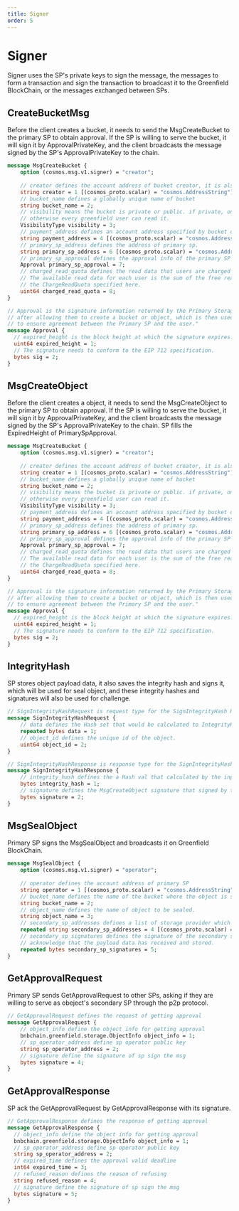 ```yaml
---
title: Signer
order: 5
---
```


# Signer

Signer uses the SP's private keys to sign the message, the messages to form a transaction and sign the transaction to 
broadcast it to the Greenfield BlockChain, or the messages exchanged between SPs.

## CreateBucketMsg

Before the client creates a bucket, it needs to send the MsgCreateBucket to the primary SP to obtain approval. If the SP
is willing to serve the bucket, it will sign it by ApprovalPrivateKey, and the client broadcasts the message signed by 
the SP's ApprovalPrivateKey to the chain.

```protobuf
message MsgCreateBucket {
    option (cosmos.msg.v1.signer) = "creator";
    
    // creator defines the account address of bucket creator, it is also the bucket owner.
    string creator = 1 [(cosmos_proto.scalar) = "cosmos.AddressString"];
    // bucket_name defines a globally unique name of bucket
    string bucket_name = 2;
    // visibility means the bucket is private or public. if private, only bucket owner or grantee can read it,
    // otherwise every greenfield user can read it.
    VisibilityType visibility = 3;
    // payment_address defines an account address specified by bucket owner to pay the read fee. Default: creator
    string payment_address = 4 [(cosmos_proto.scalar) = "cosmos.AddressString"];
    // primary_sp_address defines the address of primary sp.
    string primary_sp_address = 6 [(cosmos_proto.scalar) = "cosmos.AddressString"];
    // primary_sp_approval defines the approval info of the primary SP which indicates that primary sp confirm the user's request.
    Approval primary_sp_approval = 7;
    // charged_read_quota defines the read data that users are charged for, measured in bytes.
    // The available read data for each user is the sum of the free read data provided by SP and
    // the ChargeReadQuota specified here.
    uint64 charged_read_quota = 8;
}

// Approval is the signature information returned by the Primary Storage Provider (SP) to the user
// after allowing them to create a bucket or object, which is then used for verification on the chain
// to ensure agreement between the Primary SP and the user."
message Approval {
  // expired_height is the block height at which the signature expires.
  uint64 expired_height = 1;
  // The signature needs to conform to the EIP 712 specification.
  bytes sig = 2;
}
```

## MsgCreateObject

Before the client creates a object, it needs to send the MsgCreateObject to the primary SP to obtain approval. If the SP
is willing to serve the bucket, it will sign it by ApprovalPrivateKey, and the client broadcasts the message signed by
the SP's ApprovalPrivateKey to the chain. SP fills the ExpiredHeight of PrimarySpApproval.

```protobuf
message MsgCreateBucket {
    option (cosmos.msg.v1.signer) = "creator";
    
    // creator defines the account address of bucket creator, it is also the bucket owner.
    string creator = 1 [(cosmos_proto.scalar) = "cosmos.AddressString"];
    // bucket_name defines a globally unique name of bucket
    string bucket_name = 2;
    // visibility means the bucket is private or public. if private, only bucket owner or grantee can read it,
    // otherwise every greenfield user can read it.
    VisibilityType visibility = 3;
    // payment_address defines an account address specified by bucket owner to pay the read fee. Default: creator
    string payment_address = 4 [(cosmos_proto.scalar) = "cosmos.AddressString"];
    // primary_sp_address defines the address of primary sp.
    string primary_sp_address = 6 [(cosmos_proto.scalar) = "cosmos.AddressString"];
    // primary_sp_approval defines the approval info of the primary SP which indicates that primary sp confirm the user's request.
    Approval primary_sp_approval = 7;
    // charged_read_quota defines the read data that users are charged for, measured in bytes.
    // The available read data for each user is the sum of the free read data provided by SP and
    // the ChargeReadQuota specified here.
    uint64 charged_read_quota = 8;
}

// Approval is the signature information returned by the Primary Storage Provider (SP) to the user
// after allowing them to create a bucket or object, which is then used for verification on the chain
// to ensure agreement between the Primary SP and the user."
message Approval {
  // expired_height is the block height at which the signature expires.
  uint64 expired_height = 1;
  // The signature needs to conform to the EIP 712 specification.
  bytes sig = 2;
}
```

## IntegrityHash

SP stores object payload data, it also saves the integrity hash and signs it, which will be used for seal object, and 
these integrity hashes and signatures will also be used for challenge.

```protobuf
// SignIntegrityHashRequest is request type for the SignIntegrityHash RPC method.
message SignIntegrityHashRequest {
    // data defines the Hash set that would be calculated to IntegrityHash and signed by the PrimarySP approval address.
    repeated bytes data = 1;
    // object_id defines the unique id of the object.
    uint64 object_id = 2;
}

// SignIntegrityHashResponse is response type for the SignIntegrityHash RPC method.
message SignIntegrityHashResponse {
    // integrity_hash defines the a Hash val that calculated by the input.
    bytes integrity_hash = 1;
    // signature defines the MsgCreateObject signature that signed by the PrimarySP approval address.
    bytes signature = 2;
}
```

## MsgSealObject

Primary SP signs the MsgSealObject and broadcasts it on Greenfield BlockChain.

```protobuf
message MsgSealObject {
    option (cosmos.msg.v1.signer) = "operator";
    
    // operator defines the account address of primary SP
    string operator = 1 [(cosmos_proto.scalar) = "cosmos.AddressString"];
    // bucket_name defines the name of the bucket where the object is stored.
    string bucket_name = 2;
    // object_name defines the name of object to be sealed.
    string object_name = 3;
    // secondary_sp_addresses defines a list of storage provider which store the redundant data.
    repeated string secondary_sp_addresses = 4 [(cosmos_proto.scalar) = "cosmos.AddressString"];
    // secondary_sp_signatures defines the signature of the secondary sp that can
    // acknowledge that the payload data has received and stored.
    repeated bytes secondary_sp_signatures = 5;
}
```

## GetApprovalRequest

Primary SP sends GetApprovalRequest to other SPs, asking if they are willing to serve as obeject's secondary SP through 
the p2p protocol.

```protobuf
// GetApprovalRequest defines the request of getting approval
message GetApprovalRequest {
    // object_info define the object info for getting approval
    bnbchain.greenfield.storage.ObjectInfo object_info = 1;
    // sp_operator_address define sp operator public key
    string sp_operator_address = 2;
    // signature define the signature of sp sign the msg
    bytes signature = 4;
}
```

## GetApprovalResponse

SP ack the GetApprovalRequest by GetApprovalResponse with its signature.

```protobuf
// GetApprovalResponse defines the response of getting approval
message GetApprovalResponse {
  // object_info define the object info for getting approval
  bnbchain.greenfield.storage.ObjectInfo object_info = 1;
  // sp_operator_address define sp operator public key
  string sp_operator_address = 2;
  // expired_time defines the approval valid deadline
  int64 expired_time = 3;
  // refused_reason defines the reason of refusing
  string refused_reason = 4;
  // signature define the signature of sp sign the msg
  bytes signature = 5;
}
```